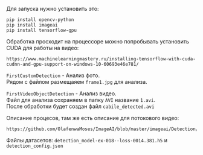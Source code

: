 Для запуска нужно установить это:

```
pip install opencv-python
pip install imageai
pip install tensorflow-gpu
```

Обработка просходит на процессоре можно попробывать установить CUDA для работы на видео:
```
https://www.machinelearningmastery.ru/installing-tensorflow-with-cuda-cudnn-and-gpu-support-on-windows-10-60693e46e781/
```

``` FirstCustomDetection ``` - Анализ фото.   
Рядом с файлом размещаяем ```frame1.jpg``` для анализа.


``` FirstVideoObjectDetection ``` - Анализ видео.   
Файл для анализа сохраняем в папку ```AVI``` название ```1.avi```.   
После обработки будет создан файл ```cabile_detected.avi```

Описание процесов, там же есть описание для потокового видео:
```
https://github.com/OlafenwaMoses/ImageAI/blob/master/imageai/Detection/Custom/CUSTOMVIDEODETECTION.md
```

Файлы датасетов:
```detection_model-ex-018--loss-0014.381.h5``` и ```detection_config.json``` 
